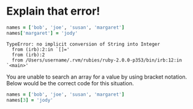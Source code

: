 # Explain that error!

```ruby
names = ['bob', 'joe', 'susan', 'margaret']
names['margaret'] = 'jody'
```

```terminal
TypeError: no implicit conversion of String into Integer
  from (irb):2:in `[]='
  from (irb):2
  from /Users/username/.rvm/rubies/ruby-2.0.0-p353/bin/irb:12:in `<main>'
```

You are unable to search an array for a value by using bracket notation. Below would be the correct code for this situation.

```ruby
names = ['bob', 'joe', 'susan', 'margaret']
names[3] = 'jody'
```
